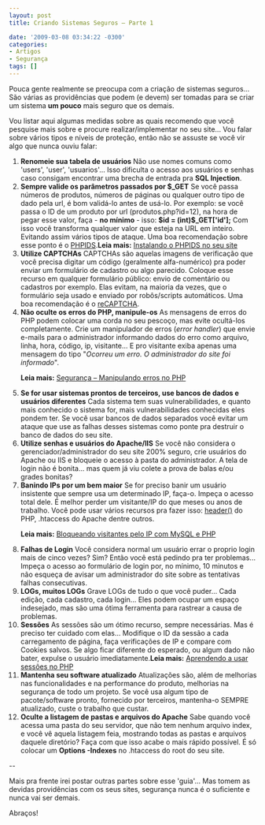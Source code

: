 ```yaml
---
layout: post
title: Criando Sistemas Seguros – Parte 1

date: '2009-03-08 03:34:22 -0300'
categories:
- Artigos
- Segurança
tags: []
---
```

<p>Pouca gente realmente se preocupa com a criação de sistemas seguros... São várias as providências que podem (e devem) ser tomadas para se criar um sistema <strong>um pouco</strong> mais seguro que os demais.</p>
<p>Vou listar aqui algumas medidas sobre as quais recomendo que você pesquise mais sobre e procure realizar/implementar no seu site... Vou falar sobre vários tipos e níveis de proteção, então não se assuste se você vir algo que nunca ouviu falar:</p>
<ol>
<li><strong>Renomeie sua tabela de usuários</strong>
Não use nomes comuns como 'users', 'user', 'usuarios'... Isso dificulta o acesso aos usuários e senhas caso consigam encontrar uma brecha de entrada pra <strong>SQL Injection</strong>. </li>
<li><strong>Sempre valide os parâmetros passados por $_GET</strong>
Se você passa números de produtos, números de páginas ou qualquer outro tipo de dado pela url, é bom validá-lo antes de usá-lo. Por exemplo: se você passa o ID de um produto por url (produtos.php?id=12), na hora de pegar esse valor, faça - <strong>no mínimo</strong> - isso:
<strong>$id = (int)$_GET['id'];</strong>
Com isso você transforma qualquer valor que esteja na URL em inteiro. Evitando assim vários tipos de ataque. Uma boa recomendação sobre esse ponto é o <a href="http://phpids.org/" target="_blank">PHPIDS</a>.<strong>Leia mais:</strong> <a href="/instalando-o-phpids-no-seu-site" target="_blank">Instalando o PHPIDS no seu site</a> </li>
<li><strong>Utilize CAPTCHAs</strong>
CAPTCHAs são aquelas imagens de verificação que você precisa digitar um código (geralmente alfa-numérico) pra poder enviar um formulário de cadastro ou algo parecido. Coloque esse recurso em qualquer formulário público: envio de comentário ou cadastros por exemplo. Elas evitam, na maioria da vezes, que o formulário seja usado e enviado por robôs/scripts automáticos. Uma boa recomendação é o <a href="http://recaptcha.net/" target="_blank">reCAPTCHA</a>. </li>
<li><strong>Não oculte os erros do PHP, manipule-os</strong>
As mensagens de erros do PHP podem colocar uma corda no seu pescoço, mas evite ocultá-los completamente. Crie um manipulador de erros (<em>error handler</em>) que envie e-mails para o administrador informando dados do erro como arquivo, linha, hora, código, ip, visitante... E pro visitante exiba apenas uma mensagem do tipo "<em>Ocorreu um erro. O administrador do site foi informado</em>".</p>
<p><strong>Leia mais:</strong> <a href="/seguranca-manipulando-erros-no-php" target="_blank">Segurança – Manipulando erros no PHP</a> </li>
<li><strong>Se for usar sistemas prontos de terceiros, use bancos de dados e usuários diferentes</strong>
Cada sistema tem suas vulnerabilidades, e quanto mais conhecido o sistema for, mais vulnerabilidades conhecidas eles pondem ter. Se você usar bancos de dados separados você evitar um ataque que use as falhas desses sistemas como ponte pra destruir o banco de dados do seu site. </li>
<li><strong>Utilize senhas e usuários do Apache/IIS</strong>
Se você não considera o gerenciador/administrador do seu site 200% seguro, crie usuários do Apache ou IIS e bloqueie o acesso à pasta do administrador. A tela de login não é bonita... mas quem já viu colete a prova de balas e/ou grades bonitas? </li>
<li><strong>Banindo IPs por um bem maior</strong>
Se for preciso banir um usuário insistente que sempre usa um determinado IP, faça-o. Impeça o acesso total dele. É melhor perder um visitante/IP do que meses ou anos de trabalho. Você pode usar vários recursos pra fazer isso: <a href="http://php.net/manual/en/function.header.php" target="_blank">header()</a> do PHP, .htaccess do Apache dentre outros.</p>
<p><strong>Leia mais:</strong> <a href="/bloqueando-visitantes-pelo-ip-com-mysql-e-php" target="_blank">Bloqueando visitantes pelo IP com MySQL e PHP</a> </li>
<li><strong>Falhas de Login</strong>
Você considera normal um usuário errar o proprio login mais de cinco vezes? Sim? Então você está pedindo pra ter problemas... Impeça o acesso ao formulário de login por, no mínimo, 10 minutos e não esqueça de avisar um administrador do site sobre as tentativas falhas consecutivas. </li>
<li><strong>LOGs, muitos LOGs</strong>
Grave LOGs de tudo o que você puder... Cada edição, cada cadastro, cada login... Eles podem ocupar um espaço indesejado, mas são uma ótima ferramenta para rastrear a causa de problemas. </li>
<li><strong>Sessões</strong>
As sessões são um ótimo recurso, sempre necessárias. Mas é preciso ter cuidado com elas... Modifique o ID da sessão a cada carregamento de página, faça verificações de IP e compare com Cookies salvos. Se algo ficar diferente do esperado, ou algum dado não bater, expulse o usuário imediatamente.<strong>Leia mais:</strong> <a href="/aprendendo-a-usar-sessoes-no-php" target="_blank">Aprendendo a usar sessões no PHP</a> </li>
<li><strong>Mantenha seu software atualizado</strong>
Atualizações são, além de melhorias nas funcionalidades e na performance do produto, melhorias na segurança de todo um projeto. Se você usa algum tipo de pacote/software pronto, fornecido por terceiros, mantenha-o SEMPRE atualizado, custe o trabalho que custar. </li>
<li><strong>Oculte a listagem de pastas e arquivos do Apache</strong>
Sabe quando você acessa uma pasta do seu servidor, que não tem nenhum arquivo index, e você vê aquela listagem feia, mostrando todas as pastas e arquivos daquele diretório? Faça com que isso acabe o mais rápido possível. É só colocar um <strong>Options -Indexes</strong> no .htaccess do root do seu site. </li>
</ol>
<p>--</p>
<p>Mais pra frente irei postar outras partes sobre esse 'guia'... Mas tomem as devidas providências com os seus sites, segurança nunca é o suficiente e nunca vai ser demais.</p>
<p>Abraços!</p>
